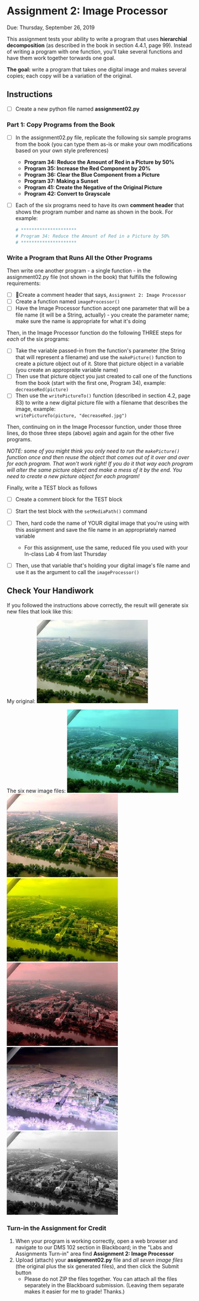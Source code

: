 # Assignment 2: Image Processor

Due: Thursday, September 26, 2019

This assignment tests your ability to write a program that uses **hierarchial decomposition** (as described in the book in section 4.4.1, page 99).  Instead of writing a program with one function, you'll take several functions and have them work together torwards one goal.

**The goal:** write a program that takes one digital image and makes several copies; each copy will be a variation of the original.

## Instructions

- [ ] Create a new python file named **assignment02.py**

### Part 1: Copy Programs from the Book

- [ ] In the assignment02.py file, replicate the following six sample programs from the book (you can type them as-is or make your own modifications based on your own style preferences)
  - **Program 34: Reduce the Amount of Red in a Picture by 50%**
  - **Program 35: Increase the Red Component by 20%**
  - **Program 36: Clear the Blue Component from a Picture**
  - **Program 37: Making a Sunset**
  - **Program 41: Create the Negative of the Original Picture**
  - **Program 42: Convert to Grayscale**

- [ ] Each of the six programs need to have its own **comment header** that shows the program number and name as shown in the book. For example:

  ```python
  # *********************
  # Program 34: Reduce the Amount of Red in a Picture by 50%
  # *********************
  ```
  

### Write a Program that Runs All the Other Programs

Then write one another program - a single function - in the assignment02.py file (not shown in the book) that fulfills the following requirements:

- [ ] Create a comment header that says, `Assignment 2: Image Processor`
- [ ] Create a function named `imageProcessor()`
- [ ] Have the Image Processor function accept one parameter that will be a file name (it will be a String, actually) - you create the parameter name; make sure the name is appropriate for what it's doing

Then, in the Image Processor function do the following THREE steps for *each* of the six programs:

- [ ] Take the variable passed-in from the function's parameter (the String that will represent a filename) and use the `makePicture()` function to create a picture object out of it.  Store that picture object in a variable (you create an appropraite variable name)
- [ ] Then use that picture object you just created to call one of the functions from the book (start with the first one, Program 34), example: `decreaseRed(picture)`
- [ ] Then use the `writePictureTo()` function (described in section 4.2, page 83) to write a new digital picture file with a filename that describes the image, example:<br>`writePictureTo(picture, "decreaseRed.jpg")`

Then, continuing on in the Image Processor function, under those three lines, do those three steps (above) again and again for the other five programs.

*NOTE: some of you might think you only need to run the `makePicture()` function once and then reuse the object that comes out of it over and over for each program.  That won't work right!  If you do it that way each program will alter the same picture object and make a mess of it by the end.  You need to create a new picture object for each program!*

Finally, write a TEST block as follows

- [ ] Create a comment block for the TEST block
- [ ] Start the test block with the `setMediaPath()` command
- [ ] Then, hard code the name of YOUR digital image that you're using with this assignment and save the file name in an appropriately named variable
  - For this assignment, use the same, reduced file you used with your In-class Lab 4 from last Thursday

- [ ] Then, use that variable that's holding your digital image's file name and use it as the argument to call the `imageProcessor()`

## Check Your Handiwork

If you followed the instructions above correctly, the result will generate six new files that look like this:

My original:
![ur](media/ur.jpg)

The six new image files:
![decreaseRed](media/decreaseRed.jpg) ![increaseRed](media/increaseRed.jpg) ![clearBlue](media/clearBlue.jpg) ![makeSunset](media/makeSunset.jpg) ![negative](media/negative.jpg) ![grayScale](media/grayScale.jpg)




### Turn-in the Assignment for Credit

1. When your program is working correctly, open a web browser and navigate to our DMS 102 section in Blackboard; in the "Labs and Assignments Turn-in" area find **Assignment 2: Image Processor**
2. Upload (attach) your **assignment02.py** file and *all seven image files* (the original plus the six generated files), and then click the Submit button
   - Please do not ZIP the files together.  You can attach all the files separately in the Blackboard submission.  (Leaving them separate makes it easier for me to grade!  Thanks.)
